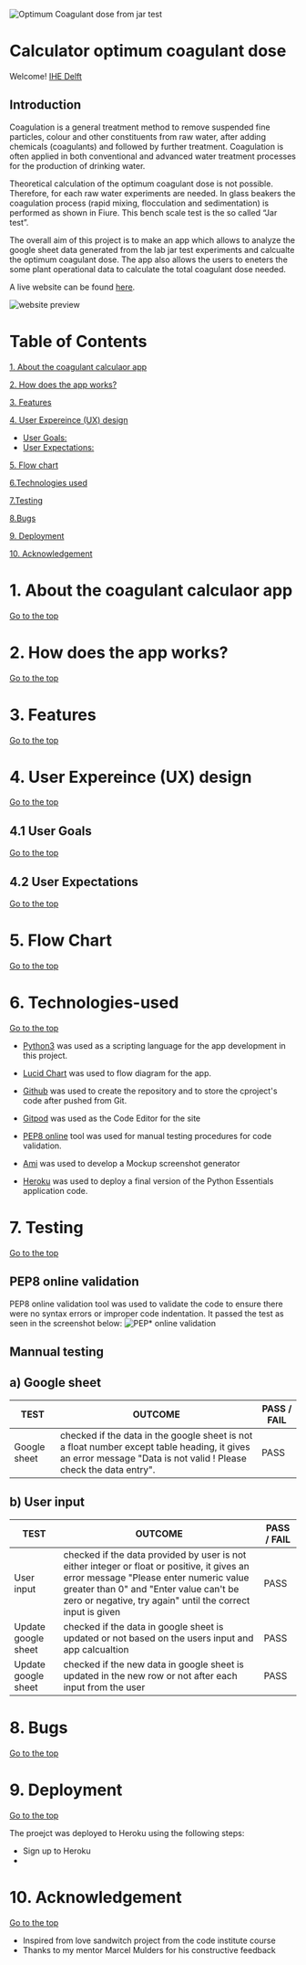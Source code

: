 ![Optimum Coagulant dose from jar test](images/jartest.jpg)

# Calculator optimum coagulant dose
Welcome! [IHE Delft](http://un-ihe.org)
## Introduction
Coagulation is a general treatment method to remove suspended fine particles, colour and other constituents from raw water, after adding chemicals (coagulants) and followed by further treatment. Coagulation is often applied in both conventional and advanced water treatment processes for the production of drinking water. 

Theoretical calculation of the optimum coagulant dose is not possible. Therefore, for each raw water experiments are needed. In glass beakers the coagulation process (rapid mixing, flocculation and sedimentation) is performed as shown in Fiure. This bench scale test is the so called “Jar test”. 

The overall aim of this project is to make an app which allows to analyze the google sheet data generated from the lab jar test experiments and calcualte the optimum coagulant dose. The app also allows the users to eneters the some plant operational data to calculate the total coagulant dose needed.

A live website can be found [here](https://dhakal79.github.io/Portfolio-project-MS2/).

![website preview](assets/images/screenshot.jpg)

# Table of Contents
 [1. About the coagulant calculaor app](#coagulant-app)

 [2. How does the app works?](#play-app)

 [3. Features](#features)

 [4. User Expereince (UX) design](#ux)
  - [User Goals:](#user-goals)
  - [User Expectations:](#user-expectations)

 [5. Flow chart](#flow-chart)

 [6.Technologies used](#technologies-used)

 [7.Testing](#testing)

 [8.Bugs](#bugs)

 [9. Deployment](#deployment)

 [10. Acknowledgement](#acknowledgement)

  <a name="coagulant-app"></a>
# 1. About the coagulant calculaor app
  [Go to the top](#table-of-contents)


  <a name="play-app"></a>
# 2. How does the app works?
  [Go to the top](#table-of-contents)

  <a name="features"></a>
# 3. Features
  [Go to the top](#table-of-contents)

   <a name="ux"></a>
# 4. User Expereince (UX) design
  [Go to the top](#table-of-contents)

   <a name="user-goals"></a>
## 4.1 User Goals
  [Go to the top](#table-of-contents)

  <a name ="user-expectations"></a>
## 4.2 User Expectations
  [Go to the top](#table-of-contents)

 <a name="flow-chart"></a>
# 5. Flow Chart
  [Go to the top](#table-of-contents)

 <a name="technologies-used"></a>
# 6. Technologies-used
  [Go to the top](#table-of-contents)

* [Python3](https://en.wikipedia.org/wiki/Python_(programming_language)) was used as a scripting language for the app development in this project.

* [Lucid Chart](https://www.lucidchart.com/) was used to flow diagram for the app.

* [Github](https://github.com/) was used to create the repository and to store the cproject's code after pushed from Git.
* [Gitpod](https://www.gitpod.io/) was used as the Code Editor for the site
* [PEP8 online](http://pep8online.com/) tool was used for manual testing procedures for code validation.

* [Ami](http://ami.responsivedesign.is/) was used to develop a Mockup screenshot generator
* [Heroku](heroku.com) was used to deploy a final version of the Python Essentials application code.

<a name="testing"></a>
# 7. Testing
  [Go to the top](#table-of-contents)
## PEP8 online validation
  PEP8 online validation tool was used to validate the code to ensure there were no syntax errors or improper code indentation. It passed the test as seen in the screenshot below:
  ![PEP* online validation](images/pep8_online.jpg)
## Mannual testing 
## a) Google sheet
TEST            | OUTCOME                          | PASS / FAIL  
--------------- | -------------------------------- | ---------------
Google sheet | checked if the data in the google sheet is not a float number except table heading, it gives an error message "Data is not valid ! Please check the data entry".| PASS

## b) User input 
TEST            | OUTCOME                          | PASS / FAIL  
--------------- | -------------------------------- | ---------------
User input | checked if the data provided by user is not either integer or float or positive, it gives an error message "Please enter numeric value greater than 0" and "Enter value can't be zero or negative, try again" until the correct input is given| PASS
Update google sheet | checked if the data in google sheet is updated or not based on the users input and app calcualtion| PASS
Update google sheet | checked if the new data in google sheet is updated in the new row or not after each input from the user| PASS




<a name="bugs"></a>
# 8. Bugs
  [Go to the top](#table-of-contents)

 <a name="deployment"></a>
# 9. Deployment
  [Go to the top](#table-of-contents)

  The proejct was deployed to Heroku using the following steps:
- Sign up to Heroku
- 


<a name="acknowledgement"></a>
# 10. Acknowledgement
  [Go to the top](#table-of-contents)


* Inspired from love sandwitch project from the code institute course
* Thanks to my mentor Marcel Mulders for his constructive feedback

